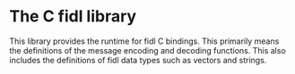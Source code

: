 # The C fidl library

This library provides the runtime for fidl C bindings. This primarily
means the definitions of the message encoding and decoding
functions. This also includes the definitions of fidl data types such
as vectors and strings.
